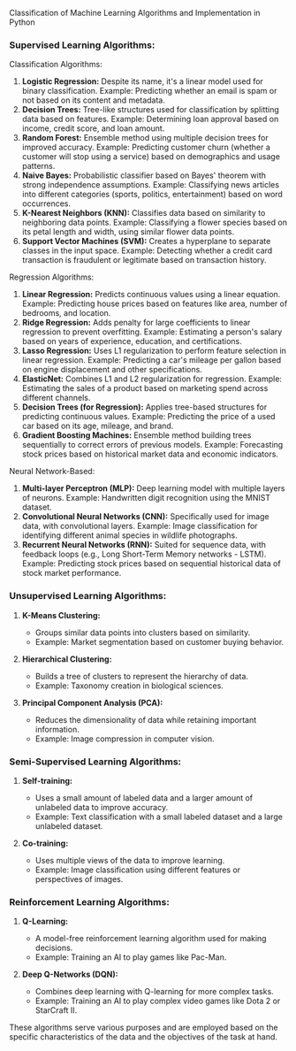 Classification of Machine Learning Algorithms and Implementation in Python

### Supervised Learning Algorithms:
Classification Algorithms:
1. **Logistic Regression:** Despite its name, it's a linear model used for binary classification.
   Example: Predicting whether an email is spam or not based on its content and metadata.
2. **Decision Trees:** Tree-like structures used for classification by splitting data based on features.
   Example: Determining loan approval based on income, credit score, and loan amount.
3. **Random Forest:** Ensemble method using multiple decision trees for improved accuracy.
   Example: Predicting customer churn (whether a customer will stop using a service) based on demographics and usage patterns.
4. **Naive Bayes:** Probabilistic classifier based on Bayes' theorem with strong independence assumptions.
   Example: Classifying news articles into different categories (sports, politics, entertainment) based on word occurrences.
5. **K-Nearest Neighbors (KNN):** Classifies data based on similarity to neighboring data points.
    Example: Classifying a flower species based on its petal length and width, using similar flower data points.
6. **Support Vector Machines (SVM):** Creates a hyperplane to separate classes in the input space.
    Example: Detecting whether a credit card transaction is fraudulent or legitimate based on transaction history.


Regression Algorithms:
1. **Linear Regression:** Predicts continuous values using a linear equation.
   Example: Predicting house prices based on features like area, number of bedrooms, and location.
2. **Ridge Regression:** Adds penalty for large coefficients to linear regression to prevent overfitting.
   Example: Estimating a person's salary based on years of experience, education, and certifications.
3. **Lasso Regression:** Uses L1 regularization to perform feature selection in linear regression.
   Example: Predicting a car's mileage per gallon based on engine displacement and other specifications.
4. **ElasticNet:** Combines L1 and L2 regularization for regression.
   Example: Estimating the sales of a product based on marketing spend across different channels.
5. **Decision Trees (for Regression):** Applies tree-based structures for predicting continuous values.
    Example: Predicting the price of a used car based on its age, mileage, and brand.
6. **Gradient Boosting Machines:** Ensemble method building trees sequentially to correct errors of previous models.
    Example: Forecasting stock prices based on historical market data and economic indicators.


Neural Network-Based:
1. **Multi-layer Perceptron (MLP):** Deep learning model with multiple layers of neurons.
   Example: Handwritten digit recognition using the MNIST dataset.
2. **Convolutional Neural Networks (CNN):** Specifically used for image data, with convolutional layers.
   Example: Image classification for identifying different animal species in wildlife photographs.
3. **Recurrent Neural Networks (RNN):** Suited for sequence data, with feedback loops (e.g., Long Short-Term Memory networks - LSTM).
   Example: Predicting stock prices based on sequential historical data of stock market performance.

### Unsupervised Learning Algorithms:
1. **K-Means Clustering:**
   - Groups similar data points into clusters based on similarity.
   - Example: Market segmentation based on customer buying behavior.

2. **Hierarchical Clustering:**
   - Builds a tree of clusters to represent the hierarchy of data.
   - Example: Taxonomy creation in biological sciences.

3. **Principal Component Analysis (PCA):**
   - Reduces the dimensionality of data while retaining important information.
   - Example: Image compression in computer vision.

### Semi-Supervised Learning Algorithms:
1. **Self-training:**
   - Uses a small amount of labeled data and a larger amount of unlabeled data to improve accuracy.
   - Example: Text classification with a small labeled dataset and a large unlabeled dataset.

2. **Co-training:**
   - Uses multiple views of the data to improve learning.
   - Example: Image classification using different features or perspectives of images.

### Reinforcement Learning Algorithms:
1. **Q-Learning:**
   - A model-free reinforcement learning algorithm used for making decisions.
   - Example: Training an AI to play games like Pac-Man.

2. **Deep Q-Networks (DQN):**
   - Combines deep learning with Q-learning for more complex tasks.
   - Example: Training an AI to play complex video games like Dota 2 or StarCraft II.

These algorithms serve various purposes and are employed based on the specific characteristics of the data and the objectives of the task at hand.
